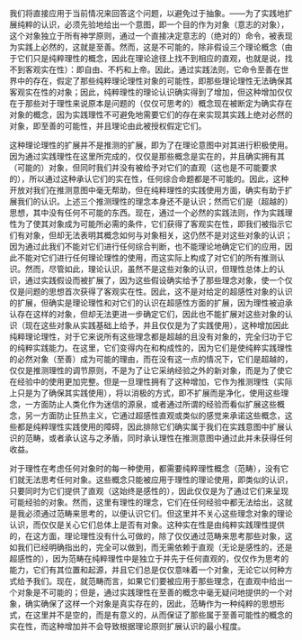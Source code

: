 
我们将直接应用于当前情况来回答这个问题，以避免过于抽象。——为了实践地扩展纯粹的认识，必须先验地给出一个意图，即一个目的作为对象（意志的对象），这个对象独立于所有神学原则，通过一个直接决定意志的（绝对的）命令，被表现为实践上必然的，这就是至善。然而，这是不可能的，除非假设三个理论概念（由于它们只是纯粹理性的概念，因此在理论途径上找不到相应的直观，也就是说，找不到客观实在性）：即自由、不朽和上帝。因此，通过实践法则，它命令至善在世界中的存在，假定了那些纯粹理论理性对象的可能性，即那些理论理性无法确保其客观实在性的对象；因此，纯粹理性的理论认识确实得到了增加，但这种增加仅仅在于那些对于理性来说原本是问题的（仅仅可思考的）概念现在被断定为确实存在对象的概念，因为实践理性不可避免地需要它们的存在来实现其实践上绝对必然的对象，即至善的可能性，并且理论由此被授权假定它们。

这种理论理性的扩展并不是推测的扩展，即为了在理论意图中对其进行积极使用。因为通过实践理性在这里所完成的，仅仅是那些概念是实在的，并且确实拥有其（可能的）对象，但同时我们并没有被给予对它们的直观（这也是不可能要求的），所以通过这种承认它们的实在性，任何综合命题都是不可能的。因此，这种开放对我们在推测意图中毫无帮助，但在纯粹理性的实践使用方面，确实有助于扩展我们的认识。上述三个推测理性的理念本身还不是认识；然而它们是（超越的）思想，其中没有任何不可能的东西。现在，通过一个必然的实践法则，作为实践理性为了使其对象成为可能所必需的条件，它们获得了客观实在性，即我们被指示它们有对象，但却无法表明其概念如何与对象相关，这仍然不是对这些对象的认识；因为通过此我们不能对它们进行任何综合判断，也不能理论地确定它们的应用，因此不能对它们进行任何理论理性的使用，而这实际上构成了对它们的所有推测认识。然而，尽管如此，理论认识，虽然不是这些对象的认识，但理性总体上的认识，通过实践假设而被扩展了，因为这些假设确实给予了那些理念对象，使一个仅仅是问题的思想首次获得了客观实在性。因此，这不是对给定的超感性对象的认识的扩展，但确实是理论理性和对它们的认识在超感性方面的扩展，因为理性被迫承认存在这样的对象，但却无法更进一步确定它们，因此也不能扩展对这些对象的认识（现在这些对象从实践基础上给予，并且仅仅是为了实践使用），这种增加因此纯粹理论理性，对于它来说所有这些理念都是超越的且没有对象的，完全归功于它的纯粹实践能力。在这里，它们变得内在和构成性的，因为它们是使纯粹实践理性的必然对象（至善）成为可能的理由，而在没有这一点的情况下，它们是超越的，仅仅是推测理性的调节原则，不是为了让它采纳经验之外的新对象，而是为了使它在经验中的使用更加完整。但是一旦理性拥有了这种增加，它作为推测理性（实际上只是为了确保其实践使用），将以消极的方式，即不扩展而是净化，使用这些理念，一方面防止人类化作为迷信的源泉，或者通过所谓的经验而看似扩展这些概念，另一方面防止狂热主义，它通过超感性直观或类似的感觉来承诺这些概念，这些都是纯粹理性实践使用的障碍，因此排除它们确实属于我们在实践意图中扩展认识的范畴，或者承认这与之矛盾，同时承认理性在推测意图中通过此并未获得任何收益。

对于理性在考虑任何对象时的每一种使用，都需要纯粹理性概念（范畴），没有它们就无法思考任何对象。这些概念只能被应用于理性的理论使用，即类似的认识，只要同时为它们提供了直观（这始终是感性的），因此仅仅是为了通过它们来呈现可能经验的对象。然而，这里有理性的理念，它们在任何经验中都无法给出，这就是我必须通过范畴来思考的，以便认识它们。但这里并不关心这些理念对象的理论认识，而仅仅是关心它们总体上是否有对象。这种实在性是由纯粹实践理性提供的，在这方面，理论理性没有什么可做的，除了仅仅通过范畴来思考那些对象，这如我们已经明确指出的，完全可以做到，而无需依赖于直观（无论是感性的，还是超感性的），因为范畴在纯粹理性中是独立于并先于任何直观的，仅仅作为思考的能力，它们有其位置和起源，并且它们总是仅仅意味着一个对象，无论它以何种方式给予我们。现在，就范畴而言，如果它们要被应用于那些理念，在直观中给出一个对象是不可能的；但是，通过实践理性在至善的概念中毫无疑问地提供的一个对象，确实确保了这样一个对象是真实存在的，因此，范畴作为一种纯粹的思想形式，在这里并不是空的，而是有意义的，从而保证了那些属于至善可能性的概念的实在性，而这种增加并不会导致根据理论原则扩展认识的最小程度。